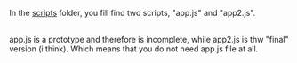 In the [scripts](https://github.com/Hamid3DATA/JavaScript/tree/main/BlackJack/scripts) folder, you fill find two scripts, "app.js" and "app2.js".

<br />
app.js is a prototype and therefore is incomplete, while app2.js is thw "final" version (i think). Which means that you do not need app.js file at all.

